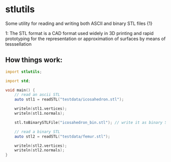 # stlutils
Some utility for reading and writing both ASCII and binary STL files {1}

1: The STL format is a CAD format used widely in 3D printing and rapid prototyping for the representation or approximation of surfaces by means of tesssellation

## How things work:
```d
import stlutils;

import std;

void main() {
    // read an ascii STL
    auto stl1 = readSTL("testdata/icosahedron.stl");

    writeln(stl1.vertices);
    writeln(stl1.normals);

    stl.toBinarySTLFile("icosahedron_bin.stl"); // write it as binary STL

    // read a binary STL
    auto stl2 = readSTL("testdata/femur.stl");

    writeln(stl2.vertices);
    writeln(stl2.normals);
}

```